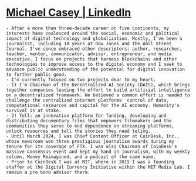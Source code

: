 # [Michael Casey | LinkedIn](https://www.linkedin.com/in/michaeljohncasey/)
	- After a more than three-decade career on five continents, my interests have coalesced around the social, economic and political impact of digital technology and globalization. Mostly, I've been a journalist, including 18 years at Dow Jones and The Wall Street Journal. I've since embraced other descriptors: author, researcher, teacher, mentor, communicator, advisor, entrepreneur, and media executive. I focus on projects that harness blockchains and other technologies to improve access to the digital economy and I seek to advance public understanding of the potential for digital innovation to further public good.
	- I'm currently focused on two projects dear to my heart:
	- 1) I'm Chairman of the Decentralized AI Society (DAIS), which brings together companies leading the effort to build artificial intelligence on a decentralized framework. We believed a common effort is needed to challenge the centralized internet platforms' control of data, computational resources and capital for the AI economy. Humanity's survival is at stake.
	- 2) Tell: an innovative platform for funding, developing and distributing documentary films that empowers filmmakers and the communities they serve to end dependence on streaming platforms, unlock resources and tell the stories they need teling.
	- Until March 2024, I was Chief Content Officer at CoinDesk, Inc., whose newsroom won three prestigious journalism awards during my tenure for its coverage of FTX. I was also Chairman of CoinDesk's massive Consensus event and kept my hand in journalism, with my weekly column, Money Reimagined, and a podcast of the same name.
	- Prior to CoinDesk I was at MIT, where in 2015 I was a founding staffer at the Digital Currency Initiative within the MIT Media Lab. I remain a pro bono advisor there.